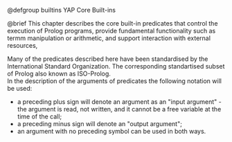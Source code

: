 @defgroup  builtins  YAP Core Built-ins                  

@brief This chapter describes the core built-in predicates  that control the execution of
Prolog programs, provide fundamental functionality such as termm manipulation or arithmetic, and support interaction with external
resources,

Many of the predicates described here have been standardised by the International Standard Organization.
 The corresponding standartised subset of Prolog also known as ISO-Prolog.                                                                                             
In the description of the arguments of predicates the following
notation will be used:

+ a preceding plus sign will denote an argument as an "input
argument" - the argument is read, not written, and it cannot be a free variable at the time of the call;
+ a preceding minus sign will denote an "output argument";
+ an argument with no preceding symbol can be used in both ways.
